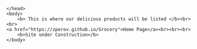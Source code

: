 <!DOCTYPE html>  
<html lang="en">
	<head>
		<title> This is where our delicious products will be listed
		</title>
			
	</head> 	
	<body>
   		<b> This is where our delicious products will be listed </b><br><br>
	<a href="https://zperov.github.io/Grocery">Home Page</a><br><br><br>
		<b>Site under Construction</b>
	</body>
</html>
